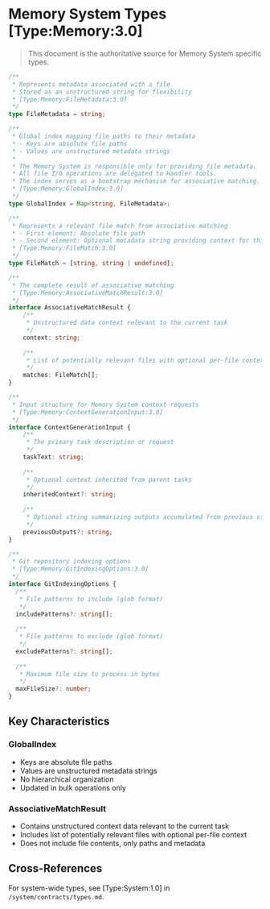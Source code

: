 # Memory System Types [Type:Memory:3.0]

> This document is the authoritative source for Memory System specific types.

```typescript
/**
 * Represents metadata associated with a file
 * Stored as an unstructured string for flexibility
 * [Type:Memory:FileMetadata:3.0]
 */
type FileMetadata = string;

/**
 * Global index mapping file paths to their metadata
 * - Keys are absolute file paths
 * - Values are unstructured metadata strings
 * 
 * The Memory System is responsible only for providing file metadata.
 * All file I/O operations are delegated to Handler tools.
 * The index serves as a bootstrap mechanism for associative matching.
 * [Type:Memory:GlobalIndex:3.0]
 */
type GlobalIndex = Map<string, FileMetadata>;

/**
 * Represents a relevant file match from associative matching
 * - First element: Absolute file path
 * - Second element: Optional metadata string providing context for this specific match
 * [Type:Memory:FileMatch:3.0]
 */
type FileMatch = [string, string | undefined];

/**
 * The complete result of associative matching
 * [Type:Memory:AssociativeMatchResult:3.0]
 */
interface AssociativeMatchResult {
    /**
     * Unstructured data context relevant to the current task
     */
    context: string;
    
    /**
     * List of potentially relevant files with optional per-file context
     */
    matches: FileMatch[];
}

/**
 * Input structure for Memory System context requests
 * [Type:Memory:ContextGenerationInput:3.0]
 */
interface ContextGenerationInput {
    /**
     * The primary task description or request
     */
    taskText: string;
    
    /**
     * Optional context inherited from parent tasks
     */
    inheritedContext?: string;
    
    /**
     * Optional string summarizing outputs accumulated from previous steps
     */
    previousOutputs?: string;
}

/**
 * Git repository indexing options
 * [Type:Memory:GitIndexingOptions:3.0]
 */
interface GitIndexingOptions {
  /**
   * File patterns to include (glob format)
   */
  includePatterns?: string[];
  
  /**
   * File patterns to exclude (glob format)
   */
  excludePatterns?: string[];
  
  /**
   * Maximum file size to process in bytes
   */
  maxFileSize?: number;
}
```

## Key Characteristics

### GlobalIndex
- Keys are absolute file paths
- Values are unstructured metadata strings
- No hierarchical organization
- Updated in bulk operations only

### AssociativeMatchResult
- Contains unstructured context data relevant to the current task
- Includes list of potentially relevant files with optional per-file context
- Does not include file contents, only paths and metadata

## Cross-References

For system-wide types, see [Type:System:1.0] in `/system/contracts/types.md`.
